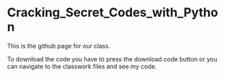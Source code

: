 # Cracking_Secret_Codes_with_Python
This is the github page for our class.

To download the code you have to press the download code button or you can navigate to the classwork files and see my code.
